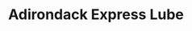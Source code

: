 ---
title: "Adirondack Express Lube"
url: /gloversville/adirondack-express-lube/
shop: Autowerkstatt
---